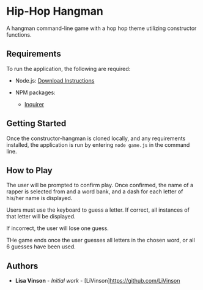 # Hip-Hop Hangman

A hangman command-line game with a hop hop theme utilizing constructor functions.

## Requirements
To run the application, the following are required:

* Node.js: [Download Instructions](https://nodejs.org/en/download/)

* NPM packages: 
   
    * [Inquirer](https://www.npmjs.com/package/inquirer)

## Getting Started

Once the constructor-hangman is cloned locally, and any requirements installed, the application is run by entering `node game.js` in the command line.

## How to Play

The user will be prompted to confirm play. Once confirmed, the name of a rapper is selected from and a word bank, and a dash for each letter of his/her name is displayed.

Users must use the keyboard to guess a letter. If correct, all instances of that letter will be displayed.

If incorrect, the user will lose one guess.

THe game ends once the user guesses all letters in the chosen word, or all 6 guesses have been used.

## Authors

* **Lisa Vinson** - *Initial work* - [LiVinson]https://github.com/LiVinson


